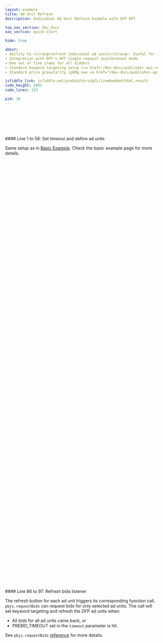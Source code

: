 ```yaml
---
layout: example
title: Ad Unit Refresh
description: Individual Ad Unit Refresh Example with DFP GPT

top_nav_section: dev_docs
nav_section: quick-start

hide: true

about:
- Ability to <strong>refresh individual ad units</strong>. Useful for infinite scrolling ad slots.
- Integration with DFP's GPT single request asynchronous mode.
- One set of line items for all bidders
- Standard keyword targeting setup (<a href="/dev-docs/publisher-api-reference.html#bidderSettingsDefault">reference</a>).
- Standard price granularity (pbMg see <a href="/dev-docs/publisher-api-reference.html#bidResponse">reference here</a>).

jsfiddle_link: jsfiddle.net/prebid/dzrs3gfL/1/embedded/html,result
code_height: 2893
code_lines: 133

pid: 10
---
```



<br>
<br>
<br>
<br>
<br>

<div markdown="1">
#### Line 1 to 58: Set timeout and define ad units

Same setup as in [Basic Example](/dev-docs/examples/basic-example.html). Check the basic example page for more details.

</div>

<br><br><br><br><br><br>
<br><br><br><br><br><br>
<br><br><br><br><br><br>
<br><br><br><br><br><br>
<br><br><br><br><br><br>
<br><br><br><br><br><br>
<br><br><br><br><br><br>
<br><br><br><br><br><br>
<br><br><br><br><br><br>
<br><br><br><br><br><br>
<br><br><br><br><br><br>
<br><br><br><br><br><br>
<br><br><br><br><br><br>
<br><br><br><br>



<div markdown="1">
#### Line 86 to 97: Refresh bids listener

The refresh button for each ad unit triggers its corresponding function call. `pbjs.requestBids` can request bids for only selected ad units. The call will set keyword targeting and refresh the DFP ad units when:

- All bids for all ad units came back, or
- PREBID_TIMEOUT set in the `timeout` parameter is hit.

See `pbjs.requestBids` [reference](/dev-docs/publisher-api-reference.html#module_pbjs.requestBids) for more details.

</div>
